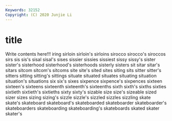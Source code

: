 ```yaml
---
Keywords: 32152
Copyright: (C) 2020 Junjie Li
---
```


# title

Write contents here!!!
iring 
sirloin 
sirloin's
sirloins 
sirocco 
sirocco's 
siroccos 
sirs 
sis 
sis's 
sisal 
sisal's 
sises
sissier 
sissies 
sissiest 
sissy 
sissy's 
sister 
sister's 
sisterhood 
sisterhood's 
sisterhoods
sisterly 
sisters 
sit 
sitar 
sitar's 
sitars 
sitcom 
sitcom's 
sitcoms 
site
site's 
sited 
sites 
siting 
sits 
sitter 
sitter's 
sitters 
sitting 
sitting's
sittings 
situate 
situated 
situates 
situating 
situation 
situation's 
situations 
six 
six's
sixes 
sixpence 
sixpence's 
sixpences 
sixteen 
sixteen's 
sixteens 
sixteenth 
sixteenth's 
sixteenths
sixth 
sixth's 
sixths 
sixties 
sixtieth 
sixtieth's 
sixtieths 
sixty 
sixty's 
sizable
size 
size's 
sizeable 
sized 
sizer 
sizes 
sizing 
sizing's 
sizzle 
sizzle's
sizzled 
sizzles 
sizzling 
skate 
skate's 
skateboard 
skateboard's 
skateboarded 
skateboarder 
skateboarder's
skateboarders 
skateboarding 
skateboarding's 
skateboards 
skated 
skater 
skater's 
